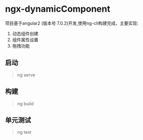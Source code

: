 # ngx-dynamicComponent

项目基于angular2 (版本号 7.0.2)开发,使用ng-cli构建完成，主要实现:
1. 动态组件创建
2. 组件属性设置
3. 拖拽功能

## 启动

>  ng serve

## 构建

> ng build

## 单元测试

> ng test

